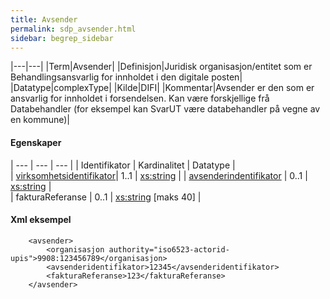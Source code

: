 ```yaml
---
title: Avsender  
permalink: sdp_avsender.html
sidebar: begrep_sidebar
---  
```


|---|---|
|Term|Avsender|
|Definisjon|Juridisk organisasjon/entitet som er Behandlingsansvarlig for innholdet i den digitale posten|
|Datatype|complexType|
|Kilde|DIFI|
|Kommentar|Avsender er den som er ansvarlig for innholdet i forsendelsen. Kan være forskjellige frå Databehandler (for eksempel kan SvarUT være databehandler på vegne av en kommune)|

#### Egenskaper

| --- | --- | --- |
| Identifikator | Kardinalitet | Datatype |                                                        
| [virksomhetsidentifikator](https://difi.github.io/felleslosninger/virksomhetsidentifikator.html)| 1..1 | [xs:string](http://www.w3.org/TR/xmlschema-2/#string) |
| [avsenderindentifikator](https://difi.github.io/felleslosninger/avsenderidentifikator.html) | 0..1 | [xs:string](http://www.w3.org/TR/xmlschema-2/#string) |           
| fakturaReferanse | 0..1 | [xs:string](http://www.w3.org/TR/xmlschema-2/#string) \[maks 40\] |

#### Xml eksempel

``` 
    <avsender>
        <organisasjon authority="iso6523-actorid-upis">9908:123456789</organisasjon>
        <avsenderidentifikator>12345</avsenderidentifikator>
        <fakturaReferanse>123</fakturaReferanse>        
    </avsender>
```
